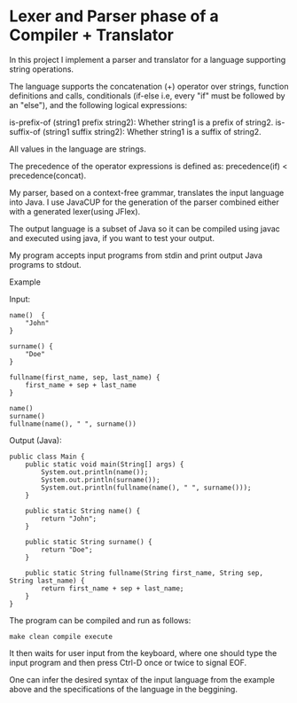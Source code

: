 # Lexer and Parser phase of a Compiler + Translator 

In this project I implement a parser and translator for a language supporting string operations. 


The language supports the concatenation (+) operator over strings, function definitions and calls, conditionals (if-else i.e, every "if" must be followed by an "else"), and the following logical expressions:

is-prefix-of (string1 prefix string2): Whether string1 is a prefix of string2.
is-suffix-of (string1 suffix string2): Whether string1 is a suffix of string2.

All values in the language are strings.

The precedence of the operator expressions is defined as: precedence(if) < precedence(concat).

My parser, based on a context-free grammar, translates the input language into Java. I use JavaCUP for the generation of the parser combined either with a generated lexer(using JFlex).

The output language is a subset of Java so it can be compiled using javac and executed using java, if you want to test your output.

My program accepts input programs from stdin and print output Java programs to stdout.


Example

Input:

    name()  {
        "John"
    }

    surname() {
        "Doe"
    }

    fullname(first_name, sep, last_name) {
        first_name + sep + last_name
    }

    name()
    surname()
    fullname(name(), " ", surname())

Output (Java):

    public class Main {
        public static void main(String[] args) {
            System.out.println(name());
            System.out.println(surname());
            System.out.println(fullname(name(), " ", surname()));
        }

        public static String name() {
            return "John";
        }

        public static String surname() {
            return "Doe";
        }

        public static String fullname(String first_name, String sep, String last_name) {
            return first_name + sep + last_name;
        }
    }
    
    
The program can be compiled and run as follows:

    make clean compile execute
    
It then waits for user input from the keyboard, where one should type the input program and then press Ctrl-D once or twice to signal EOF. 
    
One can infer the desired syntax of the input language from the example above and the specifications of the language in the beggining.

